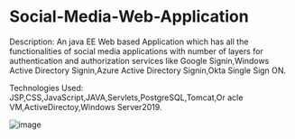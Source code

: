 # Social-Media-Web-Application

Description:
An java EE Web based Application which has all the
functionalities of social media applications with number of
layers for authentication and authorization services like
Google Signin,Windows Active Directory Signin,Azure
Active Directory Signin,Okta Single Sign ON.

Technologies Used:
JSP,CSS,JavaScript,JAVA,Servlets,PostgreSQL,Tomcat,Or
acle VM,ActiveDirectoy,Windows Server2019.

![image](https://user-images.githubusercontent.com/62694972/234874006-54e36ed9-1eb5-492e-82a9-48df868c5f20.png)
